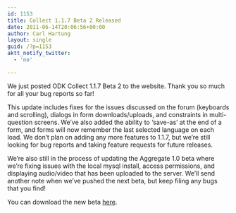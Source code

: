 ```yaml
---
id: 1153
title: Collect 1.1.7 Beta 2 Released
date: 2011-06-14T20:06:56+00:00
author: Carl Hartung
layout: single
guid: /?p=1153
aktt_notify_twitter:
  - 'no'

---
```

We just posted ODK Collect 1.1.7 Beta 2 to the website. Thank you so much for all your bug reports so far!

This update includes fixes for the issues discussed on the forum (keyboards and scrolling), dialogs in form downloads/uploads, and constraints in multi-question screens. We’ve also added the ability to ‘save-as’ at the end of a form, and forms will now remember the last selected language on each load. We don’t plan on adding any more features to 1.1.7, but we’re still looking for bug reports and taking feature requests for future releases.

We’re also still in the process of updating the Aggregate 1.0 beta where we’re fixing issues with the local mysql install, access permissions, and displaying audio/video that has been uploaded to the server. We’ll send another note when we’ve pushed the next beta, but keep filing any bugs that you find!

You can download the new beta [here](https://github.com/getodk/collect/releases).
